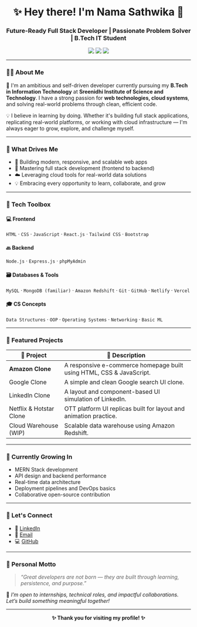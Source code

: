 <h1 align="center">✨ Hey there! I'm Nama Sathwika 👋</h1>
<h3 align="center">Future-Ready Full Stack Developer | Passionate Problem Solver | B.Tech IT Student</h3>

<p align="center">
  <a href="mailto:sathwikanama@gmail.com"><img src="https://img.shields.io/badge/Email-D14836?style=flat&logo=gmail&logoColor=white"/></a>
  <a href="https://www.linkedin.com/in/nama-sathwika-a13442312/"><img src="https://img.shields.io/badge/LinkedIn-0077B5?style=flat&logo=linkedin&logoColor=white"/></a>
  <a href="https://github.com/sathwikanama"><img src="https://img.shields.io/badge/GitHub-100000?style=flat&logo=github&logoColor=white"/></a>
</p>

---

### 👩‍💻 About Me

🌱 I'm an ambitious and self-driven developer currently pursuing my **B.Tech in Information Technology** at **Sreenidhi Institute of Science and Technology**. I have a strong passion for **web technologies, cloud systems**, and solving real-world problems through clean, efficient code.

💡 I believe in learning by doing. Whether it's building full stack applications, replicating real-world platforms, or working with cloud infrastructure — I'm always eager to grow, explore, and challenge myself.

---

### 🚀 What Drives Me

- 🔨 Building modern, responsive, and scalable web apps  
- 🔧 Mastering full stack development (frontend to backend)  
- ☁️ Leveraging cloud tools for real-world data solutions  
- 💡 Embracing every opportunity to learn, collaborate, and grow  

---

### 🧰 Tech Toolbox

#### 💻 Frontend
`HTML` · `CSS` · `JavaScript` · `React.js` · `Tailwind CSS` · `Bootstrap`

#### 🔙 Backend
`Node.js` · `Express.js` · `phpMyAdmin`

#### 🗃️ Databases & Tools
`MySQL` · `MongoDB (familiar)` · `Amazon Redshift` · `Git` · `GitHub` · `Netlify` · `Vercel`

#### 🎓 CS Concepts
`Data Structures` · `OOP` · `Operating Systems` · `Networking` · `Basic ML`

---

### 📌 Featured Projects

| 🧠 Project | 💬 Description |
|-----------|----------------|
| **Amazon Clone** | A responsive e-commerce homepage built using HTML, CSS & JavaScript.
| Google Clone | A simple and clean Google search UI clone.
| LinkedIn Clone | A layout and component-based UI simulation of LinkedIn.
| Netflix & Hotstar Clone | OTT platform UI replicas built for layout and animation practice.
| Cloud Warehouse (WIP) | Scalable data warehouse using Amazon Redshift.

---

### 🌟 Currently Growing In

- MERN Stack development  
- API design and backend performance  
- Real-time data architecture  
- Deployment pipelines and DevOps basics  
- Collaborative open-source contribution

---


### 🤝 Let's Connect

- 💼 [LinkedIn](https://www.linkedin.com/in/nama-sathwika-a13442312/)  
- 📧 [Email](mailto:sathwikanama@gmail.com)  
- 💻 [GitHub](https://github.com/sathwikanama)  

---

### 💬 Personal Motto

> _“Great developers are not born — they are built through learning, persistence, and purpose.”_

📌 *I’m open to internships, technical roles, and impactful collaborations. Let’s build something meaningful together!*

---

<p align="center"><b>✨ Thank you for visiting my profile! ✨</b></p>

